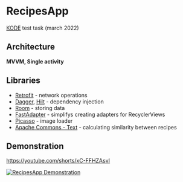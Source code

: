 # RecipesApp
[KODE](https://kode.ru/) test task (march 2022)
## Architecture 
**MVVM, Single activity**
## Libraries
* [Retrofit](https://square.github.io/retrofit/) - network operations
* [Dagger](https://dagger.dev/dev-guide/), [Hilt](https://dagger.dev/hilt/) - dependency injection
* [Room](https://developer.android.com/jetpack/androidx/releases/room) - storing data
* [FastAdapter](https://github.com/mikepenz/FastAdapter) - simplifys creating adapters for RecyclerViews
* [Picasso](https://square.github.io/picasso/) - image loader
* [Apache Commons - Text](https://commons.apache.org/proper/commons-text/) - calculating similarity between recipes 
## Demonstration 
https://youtube.com/shorts/xC-FFHZAsvI

[![RecipesApp Demonstration](https://img.youtube.com/vi/xC-FFHZAsvI/hqdefault.jpg)](https://youtube.com/shorts/xC-FFHZAsvI)
